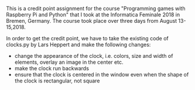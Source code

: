 This is a credit point assignment for the course "Programming games with Raspberry Pi and Python" that I took at the Informatica Feminale 2018 in Bremen, Germany. The course took place over three days from August 13-15,2018.

In order to get the credit point, we have to take the existing code of clocks.py by Lars Heppert and make the following changes:

- change the appearance of the clock, i.e. colors, size and width of elements, overlay an image in the center etc.
- make the clock run backwards
- ensure that the clock is centered in the window even when the shape of the clock is rectangular, not square
